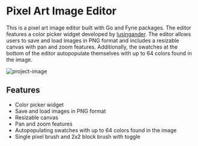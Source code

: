 # Pixel Art Image Editor
This is a pixel art image editor built with Go and Fyne packages. The editor features a color picker widget developed by [lusingander](https://github.com/lusingander/colorpicker). The editor allows users to save and load images in PNG format and includes a resizable canvas with pan and zoom features. Additionally, the swatches at the bottom of the editor autopopulate themselves with up to 64 colors found in the image.


![project-image](https://i.imgur.com/GePOUaz.png)

## Features

- Color picker widget
- Save and load images in PNG format
- Resizable canvas
- Pan and zoom features
- Autopopulating swatches with up to 64 colors found in the image
- Single pixel brush and 2x2 block brush with toggle
